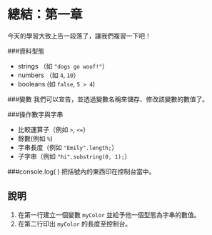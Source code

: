 總結：第一章
=============
今天的學習大致上告一段落了，讓我們複習一下吧！

###資料型態

* strings （如 `"dogs go woof!"`）
* numbers （如 `4`, `10`）
* booleans (如 `false`, `5 > 4`)

###變數
我們可以宣告，並透過變數名稱來儲存、修改該變數的數值了。

###操作數字與字串

* 比較運算子（例如 `>`, `<=`）
* 餘數(例如 `%`)
* 字串長度（例如 `"Emily".length;`）
* 子字串（例如 `"hi".substring(0, 1);`）

###console.log( )
把括號內的東西印在控制台當中。

說明
---------
1. 在第一行建立一個變數 `myColor` 並給予他一個型態為字串的數值。
2. 在第二行印出 `myColor` 的長度至控制台。